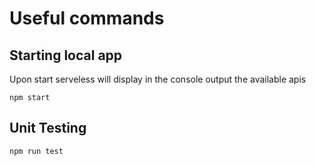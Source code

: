 # Useful commands

## Starting local app

Upon start serveless will display in the console output the available apis

```
npm start
``` 

## Unit Testing

```
npm run test
```